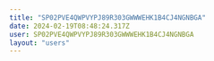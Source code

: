 ```yaml
---
title: "SP02PVE4QWPVYPJ89R303GWWWEHK1B4CJ4NGNBGA"
date: 2024-02-19T08:48:24.317Z
user: SP02PVE4QWPVYPJ89R303GWWWEHK1B4CJ4NGNBGA
layout: "users"
---
```

    